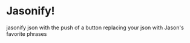 # Jasonify!

jasonify json with the push of a button replacing your json with Jason's favorite phrases
